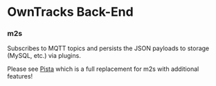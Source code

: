# OwnTracks Back-End

### m2s

Subscribes to MQTT topics and persists the JSON payloads to storage (MySQL, etc.) via plugins.

Please see [Pista](https://github.com/owntracks/pista/) which is a full replacement for m2s with additional features!
